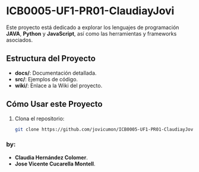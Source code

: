 # ICB0005-UF1-PR01-ClaudiayJovi

Este proyecto está dedicado a explorar los lenguajes de programación **JAVA**, **Python** y **JavaScript**, así como las herramientas y frameworks asociados.

## Estructura del Proyecto
- **docs/**: Documentación detallada.
- **src/**: Ejemplos de código.
- **wiki/**: Enlace a la Wiki del proyecto.

## Cómo Usar este Proyecto
1. Clona el repositorio:
   ```bash
   git clone https://github.com/jovicumon/ICB0005-UF1-PR01-ClaudiayJovi.git

### by:
- **Claudia Hernández Colomer**.
- **Jose Vicente Cucarella Montell**.
